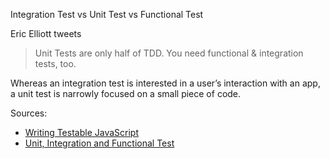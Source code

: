 Integration Test vs Unit Test vs Functional Test

Eric Elliott tweets  
> Unit Tests are only half of TDD. You need functional & integration tests, too.

Whereas an integration test is interested in a user’s interaction with an app, 
a unit test is narrowly focused on a small piece of code.

Sources:
* [Writing Testable JavaScript](http://alistapart.com/article/writing-testable-javascript)
* [Unit, Integration and Functional Test](https://www.sitepoint.com/javascript-testing-unit-functional-integration/)
